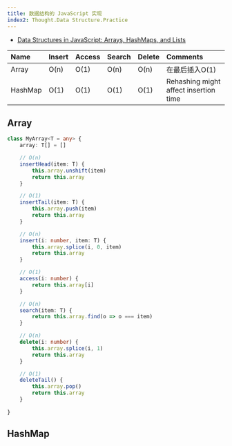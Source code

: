 ```yaml
---
title: 数据结构的 JavaScript 实现
index2: Thought.Data Structure.Practice
---
```


- [Data Structures in JavaScript: Arrays, HashMaps, and Lists](https://adrianmejia.com/data-structures-time-complexity-for-beginners-arrays-hashmaps-linked-lists-stacks-queues-tutorial/)

|Name|Insert|Access|Search|Delete|Comments|
|:---|:---|:---|:---|:---|:---|
|Array|O(n)|O(1)|O(n)|O(n)|在最后插入O(1)|
|HashMap|O(1)|O(1)|O(1)|O(1)|Rehashing might affect insertion time|



## Array



``` ts
class MyArray<T = any> {
	array: T[] = []

	// O(n)
	insertHead(item: T) {
		this.array.unshift(item)
		return this.array
	}

	// O(1)
	insertTail(item: T) {
		this.array.push(item)
		return this.array
	}

	// O(n)
	insert(i: number, item: T) {
		this.array.splice(i, 0, item)
		return this.array
	}

	// O(1)
	access(i: number) {
		return this.array[i]
	}

	// O(n)
	search(item: T) {
		return this.array.find(o => o === item)
	}

	// O(n)
	delete(i: number) {
		this.array.splice(i, 1)
		return this.array
	}

	// O(1)
	deleteTail() {
		this.array.pop()
		return this.array
	}
	
}
```

## HashMap


